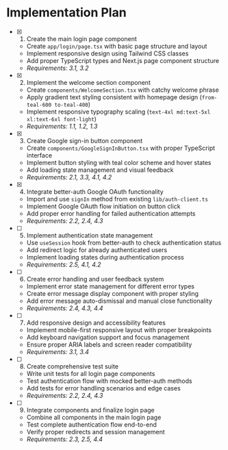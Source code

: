 # Implementation Plan

- [x] 1. Create the main login page component
  - Create `app/login/page.tsx` with basic page structure and layout
  - Implement responsive design using Tailwind CSS classes
  - Add proper TypeScript types and Next.js page component structure
  - _Requirements: 3.1, 3.2_

- [x] 2. Implement the welcome section component
  - Create `components/WelcomeSection.tsx` with catchy welcome phrase
  - Apply gradient text styling consistent with homepage design (`from-teal-600 to-teal-400`)
  - Implement responsive typography scaling (`text-4xl md:text-5xl xl:text-6xl font-light`)
  - _Requirements: 1.1, 1.2, 1.3_

- [x] 3. Create Google sign-in button component
  - Create `components/GoogleSignInButton.tsx` with proper TypeScript interface
  - Implement button styling with teal color scheme and hover states
  - Add loading state management and visual feedback
  - _Requirements: 2.1, 3.3, 4.1, 4.2_

- [x] 4. Integrate better-auth Google OAuth functionality
  - Import and use `signIn` method from existing `lib/auth-client.ts`
  - Implement Google OAuth flow initiation on button click
  - Add proper error handling for failed authentication attempts
  - _Requirements: 2.2, 2.4, 4.3_

- [ ] 5. Implement authentication state management
  - Use `useSession` hook from better-auth to check authentication status
  - Add redirect logic for already authenticated users
  - Implement loading states during authentication process
  - _Requirements: 2.5, 4.1, 4.2_

- [ ] 6. Create error handling and user feedback system
  - Implement error state management for different error types
  - Create error message display component with proper styling
  - Add error message auto-dismissal and manual close functionality
  - _Requirements: 2.4, 4.3, 4.4_

- [ ] 7. Add responsive design and accessibility features
  - Implement mobile-first responsive layout with proper breakpoints
  - Add keyboard navigation support and focus management
  - Ensure proper ARIA labels and screen reader compatibility
  - _Requirements: 3.1, 3.4_

- [ ] 8. Create comprehensive test suite
  - Write unit tests for all login page components
  - Test authentication flow with mocked better-auth methods
  - Add tests for error handling scenarios and edge cases
  - _Requirements: 2.2, 2.4, 4.3_

- [ ] 9. Integrate components and finalize login page
  - Combine all components in the main login page
  - Test complete authentication flow end-to-end
  - Verify proper redirects and session management
  - _Requirements: 2.3, 2.5, 4.4_